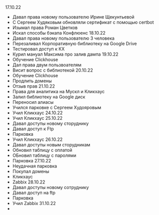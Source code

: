 17.10.22
- Давал права новому пользователю Ирине Щекунтьевой
- С Сергеем Худяковым обновляли сертификат с помощью certbot
- Изымал права Роман Цветков
- Искал способы бэкапа Конфлюенс
18.10.22
- Давал права новому пользователю 3 человека
- Перезаливал Корпоративную библиотеку на Google Drive
- Тестировал доступ к КХ
- Курил мануал Максима про залив дампа
19.10.22
- Обучение Clickhouse
- Дал права двум пользвоателям
- Висит вопрос с библиотекой
20.10.22
- Обучение Clickhouse
- Продлить домены
- Отзыв прав
21.10.22
- Права для аналитика на Мускл и Кликхаус
- Залил библиотеку на Google диск
- Переносил алиасы
- Учился парковке с Сергеем Худояровым
- Учил Кликхаус
24.10.22
- Учил Кликхаус
25.10.22
- Давал доступы новому сторуднику
- Давал доступ к Ftp
- Парковка
- Учил Кликхаус
26.10.22
- Давал доступы новым сторудникам
- Обновил таблицу с оплатой
- ОБновил таблицу с паролями
- Парковка
27.10.22
- Неудачная парковка
- Покупал домены
- Кликхаус
- Zabbix
28.10.22
- Давал доступы новому сотруднику
- Давал доступ на ftp
- Парковка
- Учил Zabbix
31.10.22
-
